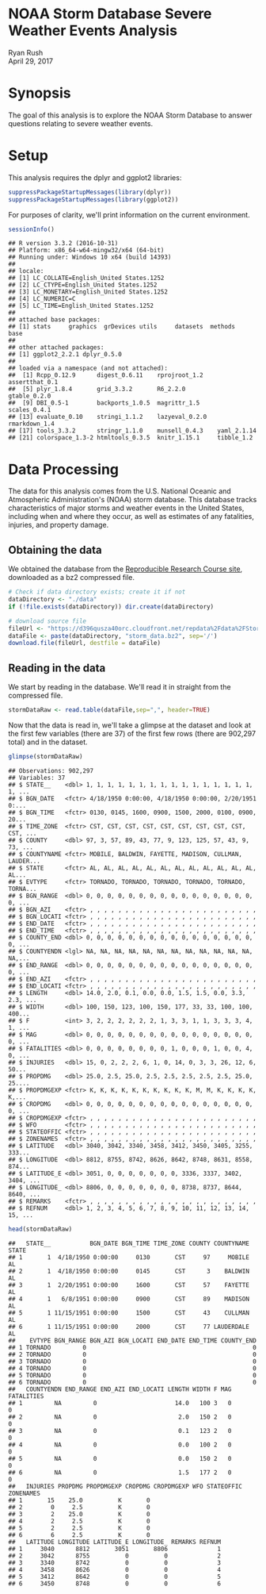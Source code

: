 # NOAA Storm Database Severe Weather Events Analysis
Ryan Rush  
April 29, 2017  

# Synopsis
The goal of this analysis is to explore the NOAA Storm Database to answer questions relating to severe weather events.

# Setup
This analysis requires the dplyr and ggplot2 libraries:

```r
suppressPackageStartupMessages(library(dplyr))
suppressPackageStartupMessages(library(ggplot2))
```

For purposes of clarity, we'll print information on the current environment.

```r
sessionInfo()
```

```
## R version 3.3.2 (2016-10-31)
## Platform: x86_64-w64-mingw32/x64 (64-bit)
## Running under: Windows 10 x64 (build 14393)
## 
## locale:
## [1] LC_COLLATE=English_United States.1252 
## [2] LC_CTYPE=English_United States.1252   
## [3] LC_MONETARY=English_United States.1252
## [4] LC_NUMERIC=C                          
## [5] LC_TIME=English_United States.1252    
## 
## attached base packages:
## [1] stats     graphics  grDevices utils     datasets  methods   base     
## 
## other attached packages:
## [1] ggplot2_2.2.1 dplyr_0.5.0  
## 
## loaded via a namespace (and not attached):
##  [1] Rcpp_0.12.9      digest_0.6.11    rprojroot_1.2    assertthat_0.1  
##  [5] plyr_1.8.4       grid_3.3.2       R6_2.2.0         gtable_0.2.0    
##  [9] DBI_0.5-1        backports_1.0.5  magrittr_1.5     scales_0.4.1    
## [13] evaluate_0.10    stringi_1.1.2    lazyeval_0.2.0   rmarkdown_1.4   
## [17] tools_3.3.2      stringr_1.1.0    munsell_0.4.3    yaml_2.1.14     
## [21] colorspace_1.3-2 htmltools_0.3.5  knitr_1.15.1     tibble_1.2
```

# Data Processing
The data for this analysis comes from the U.S. National Oceanic and Atmospheric Administration's (NOAA) storm database. This database tracks characteristics of major storms and weather events in the United States, including when and where they occur, as well as estimates of any fatalities, injuries, and property damage.

## Obtaining the data
We obtained the database from the <a href=https://d396qusza40orc.cloudfront.net/repdata%2Fdata%2FStormData.csv.bz2>Reproducible Research Course site</a>, downloaded as a bz2 compressed file.

```r
# Check if data directory exists; create it if not
dataDirectory <- "./data"
if (!file.exists(dataDirectory)) dir.create(dataDirectory)

# download source file
fileUrl <- "https://d396qusza40orc.cloudfront.net/repdata%2Fdata%2FStormData.csv.bz2"
dataFile <- paste(dataDirectory, "storm_data.bz2", sep='/')
download.file(fileUrl, destfile = dataFile)
```

## Reading in the data
We start by reading in the database.  We'll read it in straight from the compressed file.

```r
stormDataRaw <- read.table(dataFile,sep=",", header=TRUE)
```

Now that the data is read in, we'll take a glimpse at the dataset and look at the first few variables (there are 37) of the first few rows (there are 902,297 total) and  in the dataset.

```r
glimpse(stormDataRaw)
```

```
## Observations: 902,297
## Variables: 37
## $ STATE__    <dbl> 1, 1, 1, 1, 1, 1, 1, 1, 1, 1, 1, 1, 1, 1, 1, 1, 1, ...
## $ BGN_DATE   <fctr> 4/18/1950 0:00:00, 4/18/1950 0:00:00, 2/20/1951 0:...
## $ BGN_TIME   <fctr> 0130, 0145, 1600, 0900, 1500, 2000, 0100, 0900, 20...
## $ TIME_ZONE  <fctr> CST, CST, CST, CST, CST, CST, CST, CST, CST, CST, ...
## $ COUNTY     <dbl> 97, 3, 57, 89, 43, 77, 9, 123, 125, 57, 43, 9, 73, ...
## $ COUNTYNAME <fctr> MOBILE, BALDWIN, FAYETTE, MADISON, CULLMAN, LAUDER...
## $ STATE      <fctr> AL, AL, AL, AL, AL, AL, AL, AL, AL, AL, AL, AL, AL...
## $ EVTYPE     <fctr> TORNADO, TORNADO, TORNADO, TORNADO, TORNADO, TORNA...
## $ BGN_RANGE  <dbl> 0, 0, 0, 0, 0, 0, 0, 0, 0, 0, 0, 0, 0, 0, 0, 0, 0, ...
## $ BGN_AZI    <fctr> , , , , , , , , , , , , , , , , , , , , , , , , 
## $ BGN_LOCATI <fctr> , , , , , , , , , , , , , , , , , , , , , , , , 
## $ END_DATE   <fctr> , , , , , , , , , , , , , , , , , , , , , , , , 
## $ END_TIME   <fctr> , , , , , , , , , , , , , , , , , , , , , , , , 
## $ COUNTY_END <dbl> 0, 0, 0, 0, 0, 0, 0, 0, 0, 0, 0, 0, 0, 0, 0, 0, 0, ...
## $ COUNTYENDN <lgl> NA, NA, NA, NA, NA, NA, NA, NA, NA, NA, NA, NA, NA,...
## $ END_RANGE  <dbl> 0, 0, 0, 0, 0, 0, 0, 0, 0, 0, 0, 0, 0, 0, 0, 0, 0, ...
## $ END_AZI    <fctr> , , , , , , , , , , , , , , , , , , , , , , , , 
## $ END_LOCATI <fctr> , , , , , , , , , , , , , , , , , , , , , , , , 
## $ LENGTH     <dbl> 14.0, 2.0, 0.1, 0.0, 0.0, 1.5, 1.5, 0.0, 3.3, 2.3, ...
## $ WIDTH      <dbl> 100, 150, 123, 100, 150, 177, 33, 33, 100, 100, 400...
## $ F          <int> 3, 2, 2, 2, 2, 2, 2, 1, 3, 3, 1, 1, 3, 3, 3, 4, 1, ...
## $ MAG        <dbl> 0, 0, 0, 0, 0, 0, 0, 0, 0, 0, 0, 0, 0, 0, 0, 0, 0, ...
## $ FATALITIES <dbl> 0, 0, 0, 0, 0, 0, 0, 0, 1, 0, 0, 0, 1, 0, 0, 4, 0, ...
## $ INJURIES   <dbl> 15, 0, 2, 2, 2, 6, 1, 0, 14, 0, 3, 3, 26, 12, 6, 50...
## $ PROPDMG    <dbl> 25.0, 2.5, 25.0, 2.5, 2.5, 2.5, 2.5, 2.5, 25.0, 25....
## $ PROPDMGEXP <fctr> K, K, K, K, K, K, K, K, K, K, M, M, K, K, K, K, K,...
## $ CROPDMG    <dbl> 0, 0, 0, 0, 0, 0, 0, 0, 0, 0, 0, 0, 0, 0, 0, 0, 0, ...
## $ CROPDMGEXP <fctr> , , , , , , , , , , , , , , , , , , , , , , , , 
## $ WFO        <fctr> , , , , , , , , , , , , , , , , , , , , , , , , 
## $ STATEOFFIC <fctr> , , , , , , , , , , , , , , , , , , , , , , , , 
## $ ZONENAMES  <fctr> , , , , , , , , , , , , , , , , , , , , , , , , 
## $ LATITUDE   <dbl> 3040, 3042, 3340, 3458, 3412, 3450, 3405, 3255, 333...
## $ LONGITUDE  <dbl> 8812, 8755, 8742, 8626, 8642, 8748, 8631, 8558, 874...
## $ LATITUDE_E <dbl> 3051, 0, 0, 0, 0, 0, 0, 0, 3336, 3337, 3402, 3404, ...
## $ LONGITUDE_ <dbl> 8806, 0, 0, 0, 0, 0, 0, 0, 8738, 8737, 8644, 8640, ...
## $ REMARKS    <fctr> , , , , , , , , , , , , , , , , , , , , , , , , 
## $ REFNUM     <dbl> 1, 2, 3, 4, 5, 6, 7, 8, 9, 10, 11, 12, 13, 14, 15, ...
```


```r
head(stormDataRaw)
```

```
##   STATE__           BGN_DATE BGN_TIME TIME_ZONE COUNTY COUNTYNAME STATE
## 1       1  4/18/1950 0:00:00     0130       CST     97     MOBILE    AL
## 2       1  4/18/1950 0:00:00     0145       CST      3    BALDWIN    AL
## 3       1  2/20/1951 0:00:00     1600       CST     57    FAYETTE    AL
## 4       1   6/8/1951 0:00:00     0900       CST     89    MADISON    AL
## 5       1 11/15/1951 0:00:00     1500       CST     43    CULLMAN    AL
## 6       1 11/15/1951 0:00:00     2000       CST     77 LAUDERDALE    AL
##    EVTYPE BGN_RANGE BGN_AZI BGN_LOCATI END_DATE END_TIME COUNTY_END
## 1 TORNADO         0                                               0
## 2 TORNADO         0                                               0
## 3 TORNADO         0                                               0
## 4 TORNADO         0                                               0
## 5 TORNADO         0                                               0
## 6 TORNADO         0                                               0
##   COUNTYENDN END_RANGE END_AZI END_LOCATI LENGTH WIDTH F MAG FATALITIES
## 1         NA         0                      14.0   100 3   0          0
## 2         NA         0                       2.0   150 2   0          0
## 3         NA         0                       0.1   123 2   0          0
## 4         NA         0                       0.0   100 2   0          0
## 5         NA         0                       0.0   150 2   0          0
## 6         NA         0                       1.5   177 2   0          0
##   INJURIES PROPDMG PROPDMGEXP CROPDMG CROPDMGEXP WFO STATEOFFIC ZONENAMES
## 1       15    25.0          K       0                                    
## 2        0     2.5          K       0                                    
## 3        2    25.0          K       0                                    
## 4        2     2.5          K       0                                    
## 5        2     2.5          K       0                                    
## 6        6     2.5          K       0                                    
##   LATITUDE LONGITUDE LATITUDE_E LONGITUDE_ REMARKS REFNUM
## 1     3040      8812       3051       8806              1
## 2     3042      8755          0          0              2
## 3     3340      8742          0          0              3
## 4     3458      8626          0          0              4
## 5     3412      8642          0          0              5
## 6     3450      8748          0          0              6
```
